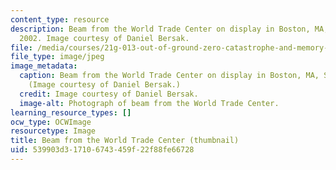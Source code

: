 ```yaml
---
content_type: resource
description: Beam from the World Trade Center on display in Boston, MA, Sept. 11,
  2002. Image courtesy of Daniel Bersak.
file: /media/courses/21g-013-out-of-ground-zero-catastrophe-and-memory-fall-2005/539903d317106743459f22f88fe66728_21g-013f05-th.jpg
file_type: image/jpeg
image_metadata:
  caption: Beam from the World Trade Center on display in Boston, MA, Sept. 11, 2002.
    (Image courtesy of Daniel Bersak.)
  credit: Image courtesy of Daniel Bersak.
  image-alt: Photograph of beam from the World Trade Center.
learning_resource_types: []
ocw_type: OCWImage
resourcetype: Image
title: Beam from the World Trade Center (thumbnail)
uid: 539903d3-1710-6743-459f-22f88fe66728
---
```

